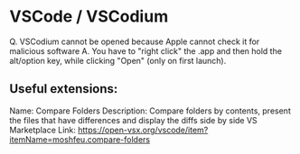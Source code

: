 # VSCode / VSCodium

Q. VSCodium cannot be opened because Apple cannot check it for malicious software
A. You have to "right click" the .app and then hold the alt/option key, while clicking "Open" (only on first launch).

## Useful extensions:

Name: Compare Folders
Description: Compare folders by contents, present the files that have differences and display the diffs side by side
VS Marketplace Link: https://open-vsx.org/vscode/item?itemName=moshfeu.compare-folders
